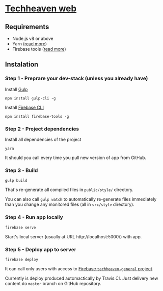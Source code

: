 # [Techheaven web](https://techheaven.org/)

## Requirements
- Node.js v8 or above
- Yarn ([read more](https://yarnpkg.com/en/docs/install))
- Firebase tools ([read more](https://firebase.google.com/docs/cli))   

## Instalation 

### Step 1 - Preprare your dev-stack (unless you already have)
Install [Gulp](https://gulpjs.com/)
```
npm install gulp-cli -g
```

Install [Firebase CLI](https://firebase.google.com/docs/cli#mac-linux-npm)
```
npm install firebase-tools -g
```

### Step 2 - Project dependencies
Install all dependencies of the project
```
yarn
```

It should you call every time you pull new version of app from GitHub.  

### Step 3 - Build
```
gulp build
```
That's re-generate all compiled files in `public/style/` directory.

You can also call `gulp watch` to automatically re-generate files immediately
than you change any monitored files (all in `src/style` directory).

### Step 4 - Run app locally
```
firebase serve
```
Start's local server (usually at URL http://localhost:5000/) with app.

### Step 5 - Deploy app to server
```
firebase deploy
```
It can call only users with access to [Firebase `techheaven-general` project](https://console.firebase.google.com/project/techheaven-general).

Currently is deploy produced automactically by Travis CI. Just delivery new content do `master` branch on GitHub repository.
